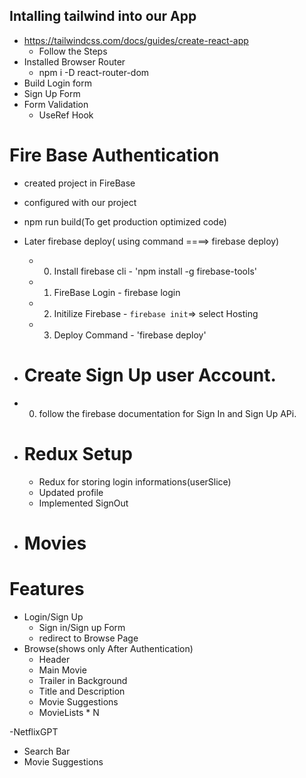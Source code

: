 ## Intalling tailwind into our App

- https://tailwindcss.com/docs/guides/create-react-app
  - Follow the Steps
- Installed Browser Router
  - npm i -D react-router-dom
- Build Login form
- Sign Up Form
- Form Validation
  - UseRef Hook

# Fire Base Authentication

- created project in FireBase
- configured with our project
- npm run build(To get production optimized code)
- Later firebase deploy( using command ====> firebase deploy)

  - 0.  Install firebase cli - 'npm install -g firebase-tools'
  - 1.  FireBase Login - firebase login
  - 2.  Initilize Firebase - `firebase init`=> select Hosting
  - 3.  Deploy Command - 'firebase deploy'

- # Create Sign Up user Account.
- 0.  follow the firebase documentation for Sign In and Sign Up APi.

- # Redux Setup

  - Redux for storing login informations(userSlice)
  - Updated profile
  - Implemented SignOut

- # Movies

# Features

- Login/Sign Up
  - Sign in/Sign up Form
  - redirect to Browse Page
- Browse(shows only After Authentication)
  - Header
  - Main Movie
  - Trailer in Background
  - Title and Description
  - Movie Suggestions
  - MovieLists \* N

-NetflixGPT

- Search Bar
- Movie Suggestions

